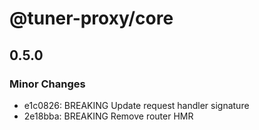 # @tuner-proxy/core

## 0.5.0

### Minor Changes

- e1c0826: BREAKING Update request handler signature
- 2e18bba: BREAKING Remove router HMR
